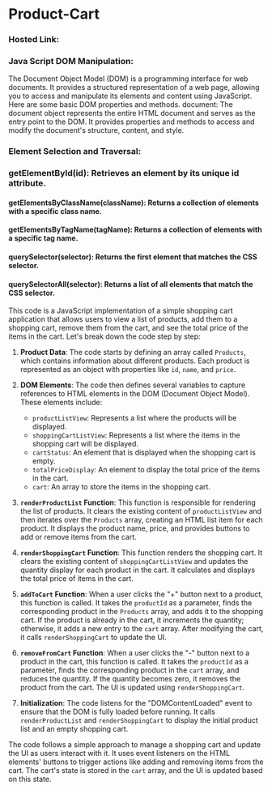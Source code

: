 # Product-Cart
### Hosted Link: 
### Java Script DOM Manipulation:
The Document Object Model (DOM) is a programming interface for web documents. It provides a structured representation of a web page, allowing you to access and manipulate its elements and content using JavaScript. Here are some basic DOM properties and methods.
document: The document object represents the entire HTML document and serves as the entry point to the DOM. It provides properties and methods to access and modify the document's structure, content, and style.

### Element Selection and Traversal:

  ### getElementById(id): Retrieves an element by its unique id attribute.
  #### getElementsByClassName(className): Returns a collection of elements with a specific class name.
  ####  getElementsByTagName(tagName): Returns a collection of elements with a specific tag name.
  ####  querySelector(selector): Returns the first element that matches the CSS selector.
  ####  querySelectorAll(selector): Returns a list of all elements that match the CSS selector.

  This code is a JavaScript implementation of a simple shopping cart application that allows users to view a list of products, add them to a shopping cart, remove them from the cart, and see the total price of the items in the cart. Let's break down the code step by step:

1. **Product Data**: The code starts by defining an array called `Products`, which contains information about different products. Each product is represented as an object with properties like `id`, `name`, and `price`.

2. **DOM Elements**: The code then defines several variables to capture references to HTML elements in the DOM (Document Object Model). These elements include:

   - `productListView`: Represents a list where the products will be displayed.
   - `shoppingCartListView`: Represents a list where the items in the shopping cart will be displayed.
   - `cartStatus`: An element that is displayed when the shopping cart is empty.
   - `totalPriceDisplay`: An element to display the total price of the items in the cart.
   - `cart`: An array to store the items in the shopping cart.

3. **`renderProductList` Function**: This function is responsible for rendering the list of products. It clears the existing content of `productListView` and then iterates over the `Products` array, creating an HTML list item for each product. It displays the product name, price, and provides buttons to add or remove items from the cart.

4. **`renderShoppingCart` Function**: This function renders the shopping cart. It clears the existing content of `shoppingCartListView` and updates the quantity display for each product in the cart. It calculates and displays the total price of items in the cart.

5. **`addToCart` Function**: When a user clicks the "+" button next to a product, this function is called. It takes the `productId` as a parameter, finds the corresponding product in the `Products` array, and adds it to the shopping cart. If the product is already in the cart, it increments the quantity; otherwise, it adds a new entry to the `cart` array. After modifying the cart, it calls `renderShoppingCart` to update the UI.

6. **`removeFromCart` Function**: When a user clicks the "-" button next to a product in the cart, this function is called. It takes the `productId` as a parameter, finds the corresponding product in the `cart` array, and reduces the quantity. If the quantity becomes zero, it removes the product from the cart. The UI is updated using `renderShoppingCart`.

7. **Initialization**: The code listens for the "DOMContentLoaded" event to ensure that the DOM is fully loaded before running. It calls `renderProductList` and `renderShoppingCart` to display the initial product list and an empty shopping cart.

The code follows a simple approach to manage a shopping cart and update the UI as users interact with it. It uses event listeners on the HTML elements' buttons to trigger actions like adding and removing items from the cart. The cart's state is stored in the `cart` array, and the UI is updated based on this state.
